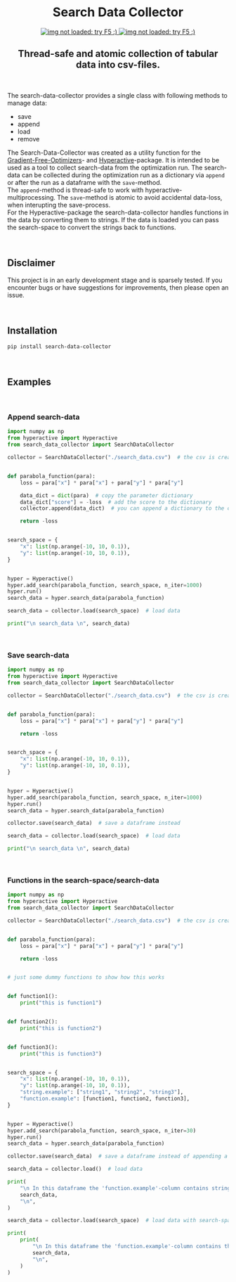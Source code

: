 <H1 align="center">
    Search Data Collector
</H1>


<p align="center">
  <a href="https://github.com/SimonBlanke/search-data-collector/actions">
    <img src="https://github.com/SimonBlanke/search-data-collector/actions/workflows/tests.yml/badge.svg?branch=main" alt="img not loaded: try F5 :)">
  </a>
  <a href="https://app.codecov.io/gh/SimonBlanke/search-data-collector">
    <img src="https://img.shields.io/codecov/c/github/SimonBlanke/search-data-collector/main&logo=codecov" alt="img not loaded: try F5 :)">
  </a>
</p>


<H2 align="center">
    Thread-safe and atomic collection of tabular data into csv-files.
</H2>

<br>

The search-data-collector provides a single class with following methods to manage data:
 - save
 - append
 - load
 - remove

The Search-Data-Collector was created as a utility function for the [Gradient-Free-Optimizers](https://github.com/SimonBlanke/Gradient-Free-Optimizers)- and [Hyperactive](https://github.com/SimonBlanke/Hyperactive)-package. It is intended to be used as a tool to collect search-data from the optimization run. The search-data can be collected during the optimization run as a dictionary via `append` or after the run as a dataframe with the `save`-method. <br>
The `append`-method is thread-safe to work with hyperactive-multiprocessing. The `save`-method is atomic to avoid accidental data-loss, when interupting the save-process. <br>
For the Hyperactive-package the search-data-collector handles functions in the data by converting them to strings. If the data is loaded you can pass the search-space to convert the strings back to functions. 



<br>

## Disclaimer

This project is in an early development stage and is sparsely tested. If you encounter bugs or have suggestions for improvements, then please open an issue.


<br>

## Installation

```console
pip install search-data-collector 
```


<br>

## Examples


<br>

### Append search-data

```python
import numpy as np
from hyperactive import Hyperactive
from search_data_collector import SearchDataCollector

collector = SearchDataCollector("./search_data.csv")  # the csv is created automatically


def parabola_function(para):
    loss = para["x"] * para["x"] + para["y"] * para["y"]

    data_dict = dict(para)  # copy the parameter dictionary
    data_dict["score"] = -loss  # add the score to the dictionary
    collector.append(data_dict)  # you can append a dictionary to the csv

    return -loss


search_space = {
    "x": list(np.arange(-10, 10, 0.1)),
    "y": list(np.arange(-10, 10, 0.1)),
}


hyper = Hyperactive()
hyper.add_search(parabola_function, search_space, n_iter=1000)
hyper.run()
search_data = hyper.search_data(parabola_function)

search_data = collector.load(search_space)  # load data

print("\n search_data \n", search_data)
```


<br>

### Save search-data

```python
import numpy as np
from hyperactive import Hyperactive
from search_data_collector import SearchDataCollector

collector = SearchDataCollector("./search_data.csv")  # the csv is created automatically


def parabola_function(para):
    loss = para["x"] * para["x"] + para["y"] * para["y"]

    return -loss


search_space = {
    "x": list(np.arange(-10, 10, 0.1)),
    "y": list(np.arange(-10, 10, 0.1)),
}


hyper = Hyperactive()
hyper.add_search(parabola_function, search_space, n_iter=1000)
hyper.run()
search_data = hyper.search_data(parabola_function)

collector.save(search_data)  # save a dataframe instead

search_data = collector.load(search_space)  # load data

print("\n search_data \n", search_data)
```



<br>

### Functions in the search-space/search-data

```python
import numpy as np
from hyperactive import Hyperactive
from search_data_collector import SearchDataCollector

collector = SearchDataCollector("./search_data.csv")  # the csv is created automatically


def parabola_function(para):
    loss = para["x"] * para["x"] + para["y"] * para["y"]

    return -loss


# just some dummy functions to show how this works


def function1():
    print("this is function1")


def function2():
    print("this is function2")


def function3():
    print("this is function3")


search_space = {
    "x": list(np.arange(-10, 10, 0.1)),
    "y": list(np.arange(-10, 10, 0.1)),
    "string.example": ["string1", "string2", "string3"],
    "function.example": [function1, function2, function3],
}


hyper = Hyperactive()
hyper.add_search(parabola_function, search_space, n_iter=30)
hyper.run()
search_data = hyper.search_data(parabola_function)

collector.save(search_data)  # save a dataframe instead of appending a dictionary

search_data = collector.load()  # load data

print(
    "\n In this dataframe the 'function.example'-column contains strings, which are the '__name__' of the functions. \n search_data \n ",
    search_data,
    "\n",
)

search_data = collector.load(search_space)  # load data with search-space

print(
    print(
        "\n In this dataframe the 'function.example'-column contains the functions again. \n search_data \n ",
        search_data,
        "\n",
    )
)
```
